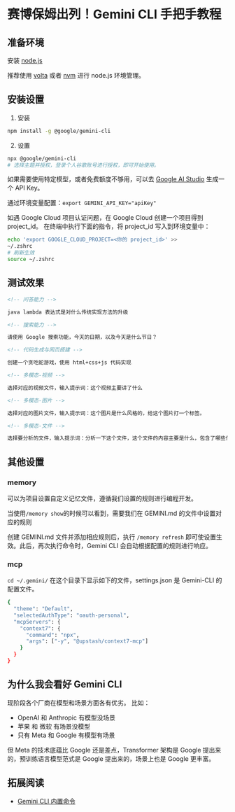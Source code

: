 # 赛博保姆出列！Gemini CLI 手把手教程

## 准备环境

安装 [node.js](https://nodejs.org/en/download/)

推荐使用 [volta](https://volta.sh/) 或者 [nvm](https://nvm.uihtm.com/doc/guide.html) 进行 node.js 环境管理。

## 安装设置

1. 安装

```bash
npm install -g @google/gemini-cli
```

2. 设置

```bash
npx @google/gemini-cli
# 选择主题并授权，登录个人谷歌账号进行授权，即可开始使用。
```

如果需要使用特定模型，或者免费额度不够用，可以去 [Google AI Studio](https://aistudio.google.com/apikey) 生成一个 API Key。

通过环境变量配置：`export GEMINI_API_KEY="apiKey"`

如遇 Google Cloud 项目认证问题，在 Google Cloud 创建一个项目得到 project_id。
在终端中执行下面的指令，将 project_id 写入到环境变量中：

```sh
echo 'export GOOGLE_CLOUD_PROJECT=<你的 project_id>' >>
~/.zshrc
# 刷新生效
source ~/.zshrc
```

## 测试效果

```md
<!-- 问答能力 -->

java lambda 表达式是对什么传统实现方法的升级

<!-- 搜索能力 -->

请使用 Google 搜索功能，今天的日期，以及今天是什么节日？

<!-- 代码生成与网页搭建 -->

创建一个贪吃蛇游戏，使用 html+css+js 代码实现

<!-- 多模态-视频 -->

选择对应的视频文件，输入提示词：这个视频主要讲了什么

<!-- 多模态-图片 -->

选择对应的图片文件，输入提示词：这个图片是什么风格的，给这个图片打一个标签。

<!-- 多模态-文件 -->

选择要分析的文件，输入提示词：分析一下这个文件，这个文件的内容主要是什么，包含了哪些信息。
```

## 其他设置

### memory

可以为项目设置自定义记忆文件，遵循我们设置的规则进行编程开发。

当使用`/memory show`的时候可以看到，需要我们在 GEMINI.md 的文件中设置对应的规则

创建 GEMINI.md 文件并添加相应规则后，执行 `/memory refresh` 即可使设置生效。此后，再次执行命令时，Gemini CLI 会自动根据配置的规则进行响应。

### mcp

`cd ~/.gemini/` 在这个目录下显示如下的文件，settings.json 是 Gemini-CLI 的配置文件。

```sh
{
  "theme": "Default",
  "selectedAuthType": "oauth-personal",
  "mcpServers": {
    "context7": {
      "command": "npx",
      "args": ["-y", "@upstash/context7-mcp"]
    }
  }
}
```

## 为什么我会看好 Gemini CLI

现阶段各个厂商在模型和场景方面各有优劣。
比如：

- OpenAI 和 Anthropic 有模型没场景
- 苹果 和 微软 有场景没模型
- 只有 Meta 和 Google 有模型有场景

但 Meta 的技术底蕴比 Google 还是差点，Transformer 架构是 Google 提出来的，预训练语言模型范式是 Google 提出来的，场景上也是 Google 更丰富。

## 拓展阅读

- [Gemini CLI 内置命令](https://github.com/google-gemini/gemini-cli/blob/main/docs/cli/commands.md)
